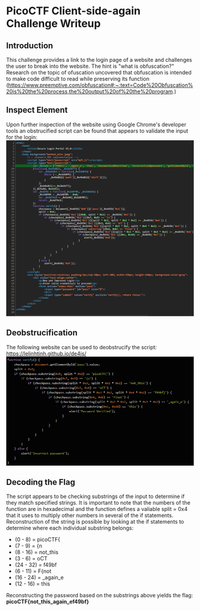 # PicoCTF Client-side-again Challenge Writeup
## Introduction
This challenge provides a link to the login page of a website and challenges the user to break into the website. The hint is "what is obfuscation?" Research on the topic of ofuscation uncovered that obfuscation is intended to make code difficult to read while preserving its function (https://www.preemptive.com/obfuscation#:~:text=Code%20Obfuscation%20is%20the%20process,the%20output%20of%20the%20program.)
## Inspect Element
Upon further inspection of the website using Google Chrome's developer tools an obstrucified script can be found that appears to validate the input for the login: <br>
<img src="obfuscated.PNG" /> <br>
## Deobstrucification
The following website can be used to deobstrucify the script: https://lelinhtinh.github.io/de4js/
<br> <img src="deobfuscated.PNG" /> <br>
## Decoding the Flag
The script appears to be checking substrings of the input to determine if they match specified strings. It is important to note that the numbers of the function are in hexadecimal and the function defines a valiable split = 0x4 that it uses to multiply other numbers in several of the if statements. Reconstruction of the string is possible by looking at the if statements to determine where each individual substring belongs: 
* (0 - 8) = picoCTF{
* (7 - 9) = {n
* (8 - 16) = not_this
* (3 - 6) = oCT
* (24 - 32) = f49bf
* (6 - 11) = F{not
* (16 - 24) = _again_e
* (12 - 16) = this

Reconstructing the password based on the substrings above yields the flag: <b>picoCTF{not_this_again_ef49bf}</b>

